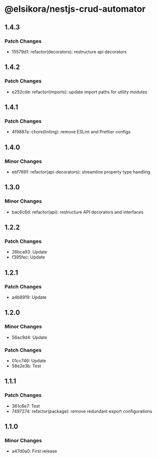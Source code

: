 # @elsikora/nestjs-crud-automator

## 1.4.3

### Patch Changes

- 15579d1: refactor(decorators): restructure api decorators

## 1.4.2

### Patch Changes

- e252cde: refactor(imports): update import paths for utility modules

## 1.4.1

### Patch Changes

- 4f9887a: chore(linting): remove ESLint and Prettier configs

## 1.4.0

### Minor Changes

- ebf7691: refactor(api-decorators): streamline property type handling

## 1.3.0

### Minor Changes

- bac6c6d: refactor(api): restructure API decorators and interfaces

## 1.2.2

### Patch Changes

- 26bca93: Update
- f395fec: Update

## 1.2.1

### Patch Changes

- a4b8919: Update

## 1.2.0

### Minor Changes

- 56ac9d4: Update

### Patch Changes

- 01cc746: Update
- 58e2e3b: Test

## 1.1.1

### Patch Changes

- 361c8e7: Test
- 7497274: refactor(package): remove redundant export configurations

## 1.1.0

### Minor Changes

- a47d0a0: First release

